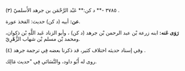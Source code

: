٣٧٨٥ -** د كن:** عَبْد الرَّحْمَن بن جرهد الأَسلميّ (٣) .

**عن:** أبيه (د كن) حديث: الفخذ عورة.

**رَوَى عَنه:** ابنه زرعة بْن عبد الرحمن بْن جرهد (د كن) ، وأبو الزناد عَبد اللَّهِ بْن ذكوان، ومحمد بْن مسلم بْن شهاب الزُّهْرِيّ.

وفي إسناد حديثه اختلاف كثير، قد ذكرنا بعضه فِي ترجمة جرهد (٤) .

روى له أَبُو داود، والنَّسَائي فِي "حديث مَالِك.
